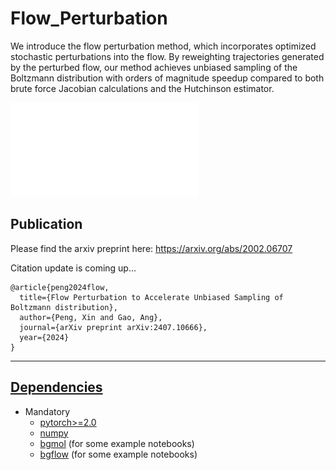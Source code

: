 # Flow_Perturbation
We introduce the flow perturbation method, which incorporates optimized stochastic perturbations into the flow. By reweighting trajectories generated by the perturbed flow, our method achieves
unbiased sampling of the Boltzmann distribution with orders of magnitude speedup compared to both brute force
Jacobian calculations and the Hutchinson estimator. 

![Flow Perturbation](./data/ODE_pf.pdf "Title")

Publication
-----------
Please find the arxiv preprint here:
https://arxiv.org/abs/2002.06707

Citation update is coming up...
```
@article{peng2024flow,
  title={Flow Perturbation to Accelerate Unbiased Sampling of Boltzmann distribution},
  author={Peng, Xin and Gao, Ang},
  journal={arXiv preprint arXiv:2407.10666},
  year={2024}
}
```
***
## [Dependencies](#dependencies)
* Mandatory
  * [pytorch>=2.0](https://github.com/pytorch/pytorch)
  * [numpy](https://github.com/numpy/numpy)
  * [bgmol](https://github.com/noegroup/bgmol) (for some example notebooks)
  * [bgflow](https://github.com/noegroup/bgmol) (for some example notebooks)
